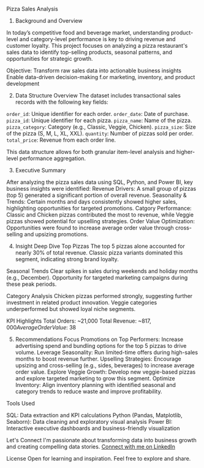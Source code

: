  Pizza Sales Analysis
 
1) Background and Overview
   
In today’s competitive food and beverage market, understanding product-level and category-level performance is key to driving revenue and customer loyalty.
This project focuses on analyzing a pizza restaurant's sales data to identify top-selling products, seasonal patterns, and opportunities for strategic growth.

Objective:
Transform raw sales data into actionable business insights
Enable data-driven decision-making f.or marketing, inventory, and product development

2) Data Structure Overview
The dataset includes transactional sales records with the following key fields:

`order_id`: Unique identifier for each order.
`order_date`: Date of purchase.
`pizza_id`: Unique identifier for each pizza.
`pizza_name`: Name of the pizza.
`pizza_category`: Category (e.g., Classic, Veggie, Chicken).
`pizza_size`: Size of the pizza (S, M, L, XL, XXL).
`quantity`: Number of pizzas sold per order.
`total_price`: Revenue from each order line.

This data structure allows for both granular item-level analysis and higher-level performance aggregation.

3) Executive Summary

After analyzing the pizza sales data using SQL, Python, and Power BI, key business insights were identified:
Revenue Drivers: A small group of pizzas (top 5) generated a significant portion of overall revenue.
Seasonality & Trends: Certain months and days consistently showed higher sales, highlighting opportunities for targeted promotions.
Catgory Performance: Classic and Chicken pizzas contributed the most to revenue, while Veggie pizzas showed potential for upselling strategies.
Order Value Optimization: Opportunities were found to increase average order value through cross-selling and upsizing promotions.

4) Insight Deep Dive
Top Pizzas
The top 5 pizzas alone accounted for nearly 30% of total revenue.
Classic pizza variants dominated this segment, indicating strong brand loyalty.

Seasonal Trends
Clear spikes in sales during weekends and holiday months (e.g., December).
Opportunity for targeted marketing campaigns during these peak periods.

Category Analysis
Chicken pizzas performed strongly, suggesting further investment in related product innovation.
Veggie categories underperformed but showed loyal niche segments.

KPI Highlights
Total Orders: ~21,000
Total Revenue: ~$817,000
Average Order Value: ~$38

5) Recommendations
Focus Promotions on Top Performers: Increase advertising spend and bundling options for the top 5 pizzas to drive volume.
Leverage Seasonality: Run limited-time offers during high-sales months to boost revenue further.
Upselling Strategies: Encourage upsizing and cross-selling (e.g., sides, beverages) to increase average order value.
Explore Veggie Growth: Develop new veggie-based pizzas and explore targeted marketing to grow this segment.
Optimize Inventory: Align inventory planning with identified seasonal and category trends to reduce waste and improve profitability.

Tools Used

SQL: Data extraction and KPI calculations
Python (Pandas, Matplotlib, Seaborn): Data cleaning and exploratory visual analysis
Power BI: Interactive executive dashboards and business-friendly visualization

Let's Connect
I'm passionate about transforming data into business growth and creating compelling data stories.
[Connect with me on LinkedIn](https://www.linkedin.com/in/naveena-data-analyst/)

License
Open for learning and inspiration. Feel free to explore and share.

